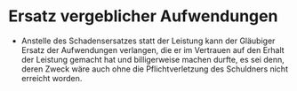 # Ersatz vergeblicher Aufwendungen

- Anstelle des Schadensersatzes statt der Leistung kann der Gläubiger Ersatz der Aufwendungen verlangen, die er im Vertrauen auf den Erhalt der Leistung gemacht hat und billigerweise machen durfte, es sei denn, deren Zweck wäre auch ohne die Pflichtverletzung des Schuldners nicht erreicht worden.

